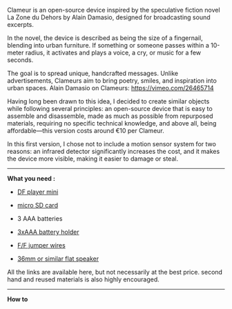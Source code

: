 Clameur is an open-source device inspired by the speculative fiction novel La Zone du Dehors by Alain Damasio, designed for broadcasting sound excerpts.

In the novel, the device is described as being the size of a fingernail, blending into urban furniture. If something or someone passes within a 10-meter radius, it activates and plays a voice, a cry, or music for a few seconds.

The goal is to spread unique, handcrafted messages. Unlike advertisements, Clameurs aim to bring poetry, smiles, and inspiration into urban spaces.
Alain Damasio on Clameurs: https://vimeo.com/26465714

Having long been drawn to this idea, I decided to create similar objects while following several principles: an open-source device that is easy to assemble and disassemble, made as much as possible from repurposed materials, requiring no specific technical knowledge, 
and above all, being affordable—this version costs around €10 per Clameur.

In this first version, I chose not to include a motion sensor system for two reasons: an infrared detector significantly increases the cost, and it makes the device more visible, making it easier to damage or steal.

---

**What you need :**

- [DF player mini](https://fr.farnell.com/dfrobot/dfr0299/dfplayer-mini-lecteur-mp3-arduino/dp/3517866?cfm=true)

- [micro SD card](https://fr.farnell.com/integral/inmsdh16g10-90sptab/16gb-microsdhc-smartphone-tablet/dp/3404090)

- 3 AAA batteries

- [3xAAA battery holder](https://fr.farnell.com/multicomp-pro/mp000340/support-batterie-aaa-cosse-a-souder/dp/3126577) 

- [F/F jumper wires](https://fr.farnell.com/pro-signal/psg-jmp150mf/cable-cavalier-150mm-rpi-breakout/dp/2452749)

- [36mm or similar flat speaker](https://fr.farnell.com/pui-audio/as03604mr-2-r/haut-parleur-550hz-11khz-4-ohms/dp/4412372)

All the links are available here, but not necessarily at the best price. second hand and reused materials is also highly encouraged.

---

**How to**

